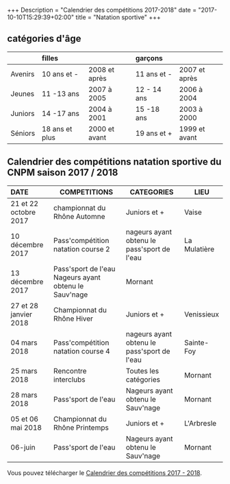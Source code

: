 +++
Description = "Calendrier des compétitions 2017-2018"
date = "2017-10-10T15:29:39+02:00"
title = "Natation sportive"
+++

## catégories d'âge

|         | filles         |               | garçons      |                |
| :-------| :--------------| :-------------| :------------| :--------------|
|Avenirs  | 10 ans et -    | 2008 et après | 11 ans et -  | 2007 et après  |
|Jeunes   | 11 -13 ans     | 2007 à 2005   | 12 - 14 ans  | 2006 à 2004    |
|Juniors  | 14 -17 ans     | 2004 à 2001   | 15 -18 ans   | 2003 à 2000    |
|Séniors  | 18 ans et plus | 2000 et avant | 19 ans et +  |1999 et avant    |

## Calendrier des compétitions natation sportive du CNPM saison 2017 / 2018

|DATE                   | COMPETITIONS                       | CATEGORIES    | LIEU    |
|:----------------------|------------------------------------|---------------|---------|
| 21 et 22 octobre 2017 | championnat du Rhône Automne       | Juniors et +  | Vaise   |
|10 décembre 2017       | Pass'compétition natation course 2 | nageurs ayant obtenu le pass'sport de l'eau |La Mulatière |
| 13 décembre 2017 | Pass'sport de l'eau Nageurs ayant obtenu le Sauv'nage | Mornant |
| 27 et 28 janvier 2018 | Championnat du Rhône Hiver | Juniors et + | Venissieux |
| 04 mars 2018 | Pass'compétition natation course 4 | nageurs ayant obtenu le pass'sport de l'eau |Sainte-Foy|
| 25 mars 2018 | Rencontre interclubs | Toutes les catégories | Mornant |
| 28 mars 2018 |  Pass'sport de l'eau | Nageurs ayant obtenu le Sauv'nage | Mornant
| 05 et 06 mai 2018 | Championnat du Rhône Printemps |  Juniors et + | L'Arbresle |
| 06-juin | Pass'sport de l'eau | Nageurs ayant obtenu le Sauv'nage | Mornant |

Vous pouvez télécharger le [Calendrier des compétitions 2017 - 2018](/pdf/20171010_calendrier_competition.pdf).



